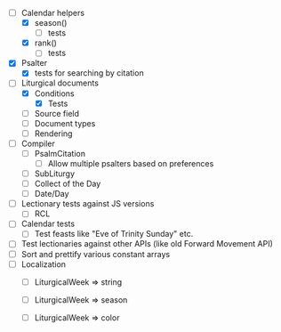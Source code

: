 - [ ] Calendar helpers
  - [x] season()
    - [ ] tests
  - [x] rank()
    - [ ] tests
- [x] Psalter
  - [x] tests for searching by citation
- [ ] Liturgical documents
  - [x] Conditions
    - [x] Tests
  - [ ] Source field
  - [ ] Document types
  - [ ] Rendering
- [ ] Compiler
  - [ ] PsalmCitation
    - [ ] Allow multiple psalters based on preferences
  - [ ] SubLiturgy
  - [ ] Collect of the Day
  - [ ] Date/Day
- [ ] Lectionary tests against JS versions
  - [ ] RCL
- [ ] Calendar tests
  - [ ] Test feasts like "Eve of Trinity Sunday" etc.
- [ ] Test lectionaries against other APIs (like old Forward Movement API)
- [ ] Sort and prettify various constant arrays
- [ ] Localization
  - [ ] LiturgicalWeek => string
  - [ ] LiturgicalWeek => season
  - [ ] LiturgicalWeek => color

